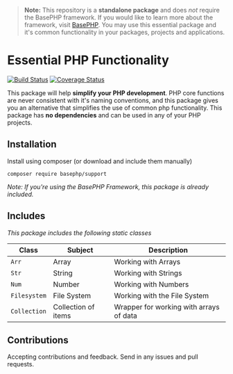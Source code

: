 > **Note:** This repository is a **standalone package** and does *not* require the BasePHP framework. If you would like to learn more about the framework, visit [BasePHP](https://github.com/basephp/framework). You may use this essential package and it's common functionality in your packages, projects and applications.

# Essential PHP Functionality

[![Build Status](https://travis-ci.org/basephp/support.svg?branch=1.3)](https://travis-ci.org/basephp/support) [![Coverage Status](https://coveralls.io/repos/github/basephp/support/badge.svg?branch=1.3)](https://coveralls.io/github/basephp/support?branch=1.3)

This package will help **simplify your PHP development**. PHP core functions are never consistent with it's naming conventions, and this package gives you an alternative that simplifies the use of common php functionality. This package has **no dependencies** and can be used in any of your PHP projects.

## Installation

Install using composer (or download and include them manually)

```
composer require basephp/support
```
*Note: If you're using the BasePHP Framework, this package is already included.*

## Includes

*This package includes the following static classes*

|Class            |Subject              |Description                     |
|---              |---                  |---                             |
|`Arr`            | Array               | Working with Arrays            |
|`Str`            | String              | Working with Strings           |
|`Num`            | Number              | Working with Numbers           |
|`Filesystem`     | File System         | Working with the File System   |
|`Collection`     | Collection of items | Wrapper for working with arrays of data |

## Contributions

Accepting contributions and feedback. Send in any issues and pull requests.
